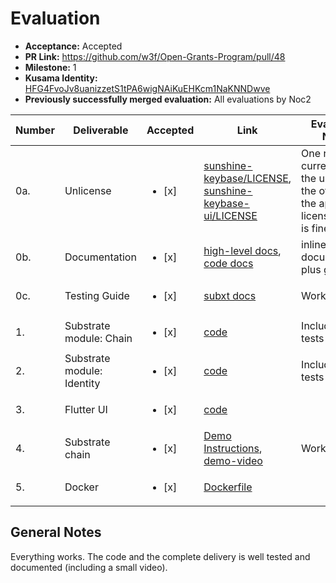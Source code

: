 # Evaluation

* **Acceptance:** Accepted
* **PR Link:** https://github.com/w3f/Open-Grants-Program/pull/48
* **Milestone:** 1
* **Kusama Identity:** [HFG4FvoJv8uanizzetS1tPA6wigNAiKuEHKcm1NaKNNDwve](https://polkascan.io/pre/kusama/account/HFG4FvoJv8uanizzetS1tPA6wigNAiKuEHKcm1NaKNNDwve)
* **Previously successfully merged evaluation:** All evaluations by Noc2

| Number | Deliverable | Accepted | Link | Evaluation Notes |
| ------------- | ------------- | ------------- | ------------- |------------- |
| 0a. | Unlicense | <ul><li>[x] </li></ul>| [sunshine-keybase/LICENSE](https://github.com/sunshine-protocol/sunshine-keybase/blob/master/LICENSE), [sunshine-keybase-ui/LICENSE](https://github.com/sunshine-protocol/sunshine-keybase-ui/blob/master/LICENSE) | One repo currently has the unlicense, the other has the apache license, which is fine
| 0b. | Documentation | <ul><li>[x] </li></ul>| [high-level docs](https://sunshine-protocol.github.io/sunshine-bounty/client/keybase.html), [code docs](https://docs.rs/sunshine-identity-client/0.2.3/sunshine_identity_client/) | inline documentation plus guide
| 0c. | Testing Guide | <ul><li>[x] </li></ul>| [subxt docs](https://sunshine-protocol.github.io/sunshine-bounty/client/subxt.html) | Works
| 1. | Substrate module: Chain | <ul><li>[x] </li></ul>| [code](https://github.com/sunshine-protocol/sunshine-keybase/blob/master/chain/pallet/src/lib.rs) | Including unit tests 
| 2. | Substrate module: Identity | <ul><li>[x] </li></ul>| [code](https://github.com/sunshine-protocol/sunshine-keybase/blob/master/identity/pallet/src/lib.rs) | Including unit tests 
| 3. | Flutter UI | <ul><li>[x] </li></ul>| [code](https://github.com/sunshine-protocol/sunshine-keybase-ui)  |  
| 4. | Substrate chain | <ul><li>[x] </li></ul>| [Demo Instructions](https://sunshine-protocol.github.io/sunshine-bounty/client/keybase.html), [demo-video](https://www.youtube.com/watch?v=yZsXW4UlqCg) |  Works
| 5. | Docker | <ul><li>[x] </li></ul>| [Dockerfile](https://github.com/sunshine-protocol/sunshine/blob/master/docker-compose.yml) |

## General Notes

Everything works. The code and the complete delivery is well tested and documented (including a small video). 
